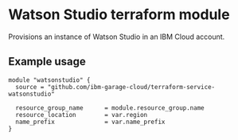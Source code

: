 # Watson Studio terraform module

Provisions an instance of Watson Studio in an IBM Cloud account.

## Example usage

```terraform-hcl
module "watsonstudio" {
  source = "github.com/ibm-garage-cloud/terraform-service-watsonstudio"

  resource_group_name      = module.resource_group.name
  resource_location        = var.region
  name_prefix              = var.name_prefix
}
```
